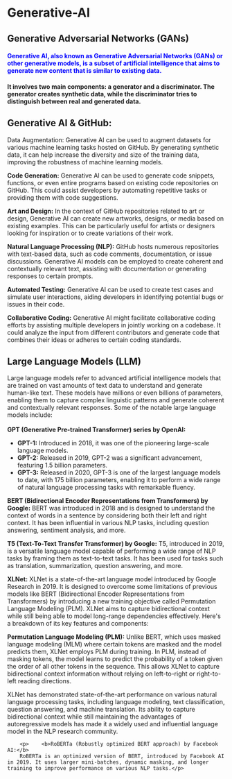 # Generative-AI
## Generative Adversarial Networks (GANs)
#### <span style="color : blue">Generative AI, also known as Generative Adversarial Networks (GANs) or other generative models, is a subset of artificial intelligence that aims to generate new content that is similar to existing data. 
#### It involves two main components: a generator and a discriminator. The generator creates synthetic data, while the discriminator tries to distinguish between real and generated data</span>.


## Generative AI & GitHub:
Data Augmentation: Generative AI can be used to augment datasets for various machine learning tasks hosted on GitHub. By generating synthetic data, it can help increase the diversity and size of the training data, improving the robustness of machine learning models.

   <b> Code Generation:</b> Generative AI can be used to generate code snippets, functions, or even entire programs based on existing code repositories on GitHub. This could assist developers by automating repetitive tasks or providing them with code suggestions.

  <b>  Art and Design:</b> In the context of GitHub repositories related to art or design, Generative AI can create new artworks, designs, or media based on existing examples. This can be particularly useful for artists or designers looking for inspiration or to create variations of their work.

 <b>   Natural Language Processing (NLP):</b> GitHub hosts numerous repositories with text-based data, such as code comments, documentation, or issue discussions. Generative AI models can be employed to create coherent and contextually relevant text, assisting with documentation or generating responses to certain prompts.

<b>    Automated Testing:</b> Generative AI can be used to create test cases and simulate user interactions, aiding developers in identifying potential bugs or issues in their code.

<b>    Collaborative Coding:</b> Generative AI might facilitate collaborative coding efforts by assisting multiple developers in jointly working on a codebase. It could analyze the input from different contributors and generate code that combines their ideas or adheres to certain coding standards.
## Large Language Models (LLM)
Large language models refer to advanced artificial intelligence models that are trained on vast amounts of text data to understand and generate human-like text. These models have millions or even billions of parameters, enabling them to capture complex linguistic patterns and generate coherent and contextually relevant responses. Some of the notable large language models include:<br><br>
   <b> GPT (Generative Pre-trained Transformer) series by OpenAI:</b><br>
  
+  <b>GPT-1:</b> Introduced in 2018, it was one of the pioneering large-scale language models.<br>
+   <b>GPT-2:</b> Released in 2019, GPT-2 was a significant advancement, featuring 1.5 billion parameters.<br>
+   <b>GPT-3:</b> Released in 2020, GPT-3 is one of the largest language models to date, with 175 billion parameters, enabling it to perform a wide range of natural language processing tasks with remarkable fluency.<br>
<p><b>BERT (Bidirectional Encoder Representations from Transformers) by Google:</b>
        BERT was introduced in 2018 and is designed to understand the context of words in a sentence by considering both their left and right context. It has been influential in various NLP tasks, including question answering, sentiment analysis, and more.</p>
<p> <b>T5 (Text-To-Text Transfer Transformer) by Google:</b>
        T5, introduced in 2019, is a versatile language model capable of performing a wide range of NLP tasks by framing them as text-to-text tasks. It has been used for tasks such as translation, summarization, question answering, and more.</p>
<p>    <b>XLNet:</b>
        XLNet is a state-of-the-art language model introduced by Google Research in 2019. It is designed to overcome some limitations of previous models like BERT (Bidirectional Encoder Representations from Transformers) by introducing a new training objective called Permutation Language Modeling (PLM). XLNet aims to capture bidirectional context while still being able to model long-range dependencies effectively. Here's a breakdown of its key features and components:<br>

   <b>Permutation Language Modeling (PLM):</b> Unlike BERT, which uses masked language modeling (MLM) where certain tokens are masked and the model predicts them, XLNet employs PLM during training. In PLM, instead of masking tokens, the model learns to predict the probability of a token given the order of all other tokens in the sequence. This allows XLNet to capture bidirectional context information without relying on left-to-right or right-to-left reading directions.<br>


XLNet has demonstrated state-of-the-art performance on various natural language processing tasks, including language modeling, text classification, question answering, and machine translation. Its ability to capture bidirectional context while still maintaining the advantages of autoregressive models has made it a widely used and influential language model in the NLP research community.</p>

        <p>    <b>RoBERTa (Robustly optimized BERT approach) by Facebook AI:</b>
        RoBERTa is an optimized version of BERT, introduced by Facebook AI in 2019. It uses larger mini-batches, dynamic masking, and longer training to improve performance on various NLP tasks.</p>

